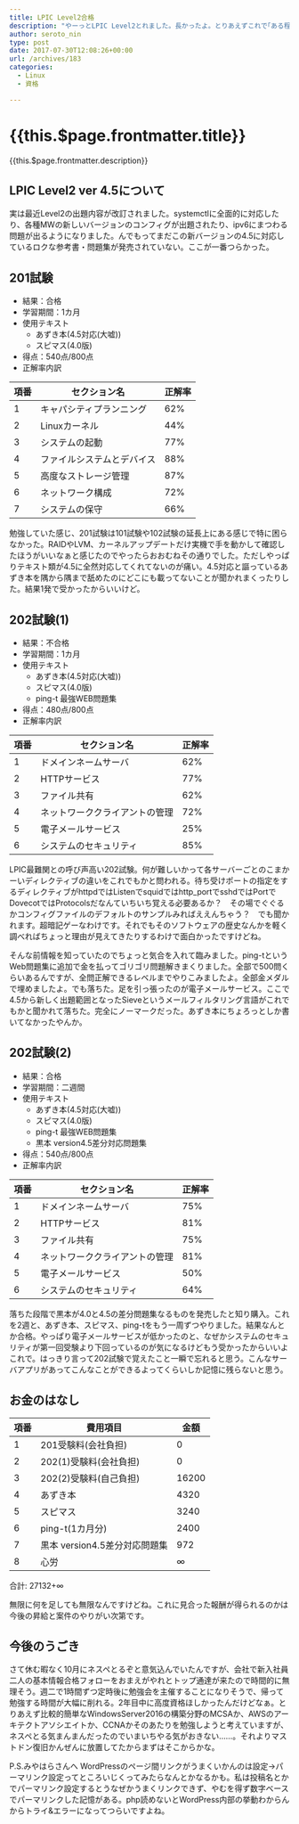 ```yaml
---
title: LPIC Level2合格
description: "やーっとLPIC Level2とれました。長かったよ。とりあえずこれで｢ある程度Linuxはできますんでフヒヒ｣みたいなことは言ってもいいよね。正答率65%以上、200-800点中500点で合格です。以下受験体験記です。"
author: seroto_nin
type: post
date: 2017-07-30T12:08:26+00:00
url: /archives/183
categories:
  - Linux
  - 資格

---
```

# {{this.$page.frontmatter.title}}

<Date/><CategoriesPerPost/>

{{this.$page.frontmatter.description}}
  
<!--more-->

## LPIC Level2 ver 4.5について

実は最近Level2の出題内容が改訂されました。systemctlに全面的に対応したり、各種MWの新しいバージョンのコンフィグが出題されたり、ipv6にまつわる問題が出るようになりました。んでもってまだこの新バージョンの4.5に対応しているロクな参考書・問題集が発売されていない。ここが一番つらかった。

## 201試験

* 結果：合格
* 学習期間：1カ月
* 使用テキスト
  * あずき本(4.5対応(大嘘))
  * スピマス(4.0版)
* 得点：540点/800点
* 正解率内訳

| 項番 | セクション名        | 正解率 |
| -- | ------------- | --- |
| 1  | キャパシティプランニング  | 62% |
| 2  | Linuxカーネル     | 44% |
| 3  | システムの起動       | 77% |
| 4  | ファイルシステムとデバイス | 88% |
| 5  | 高度なストレージ管理    | 87% |
| 6  | ネットワーク構成      | 72% |
| 7  | システムの保守       | 66% |

勉強していた感じ、201試験は101試験や102試験の延長上にある感じで特に困らなかった。RAIDやLVM、カーネルアップデートだけ実機で手を動かして確認したほうがいいなぁと感じたのでやったらおおむねその通りでした。ただしやっぱりテキスト類が4.5に全然対応してくれてないのが痛い。4.5対応と謳っているあずき本を隅から隅まで舐めたのにどこにも載ってないことが聞かれまくったりした。結果1発で受かったからいいけど。

## 202試験(1)

* 結果：不合格
* 学習期間：1カ月
* 使用テキスト
  * あずき本(4.5対応(大嘘))
  * スピマス(4.0版)
  * ping-t 最強WEB問題集
* 得点：480点/800点
* 正解率内訳

| 項番 | セクション名          | 正解率 |
| -- | --------------- | --- |
| 1  | ドメインネームサーバ      | 62% |
| 2  | HTTPサービス        | 77% |
| 3  | ファイル共有          | 62% |
| 4  | ネットワーククライアントの管理 | 72% |
| 5  | 電子メールサービス       | 25% |
| 6  | システムのセキュリティ     | 85% |

LPIC最難関との呼び声高い202試験。何が難しいかって各サーバーごとのこまかーいディレクティブの違いをこれでもかと問われる。待ち受けポートの指定をするディレクティブがhttpdではListenでsquidではhttp_portでsshdではPortでDovecotではProtocolsだなんていちいち覚える必要あるか？　その場でぐぐるかコンフィグファイルのデフォルトのサンプルみればええんちゃう？　でも聞かれます。超暗記ゲーなわけです。それでもそのソフトウェアの歴史なんかを軽く調べればちょっと理由が見えてきたりするわけで面白かったですけどね。

そんな前情報を知っていたのでちょっと気合を入れて臨みました。ping-tというWeb問題集に追加で金を払ってゴリゴリ問題解きまくりました。全部で500問くらいあるんですが、全問正解できるレベルまでやりこみましたよ。全部金メダルで埋めましたよ。でも落ちた。足を引っ張ったのが電子メールサービス。ここで4.5から新しく出題範囲となったSieveというメールフィルタリング言語がこれでもかと聞かれて落ちた。完全にノーマークだった。あずき本にちょろっとしか書いてなかったやんか。

## 202試験(2)

* 結果：合格
* 学習期間：二週間
* 使用テキスト
  * あずき本(4.5対応(大嘘))
  * スピマス(4.0版)
  * ping-t 最強WEB問題集
  * 黒本 version4.5差分対応問題集
* 得点：540点/800点
* 正解率内訳

| 項番 | セクション名          | 正解率 |
| -- | --------------- | --- |
| 1  | ドメインネームサーバ      | 75% |
| 2  | HTTPサービス        | 81% |
| 3  | ファイル共有          | 75% |
| 4  | ネットワーククライアントの管理 | 81% |
| 5  | 電子メールサービス       | 50% |
| 6  | システムのセキュリティ     | 64% |

落ちた段階で黒本が4.0と4.5の差分問題集なるものを発売したと知り購入。これを2週と、あずき本、スピマス、ping-tをもう一周ずつやりました。結果なんとか合格。やっぱり電子メールサービスが低かったのと、なぜかシステムのセキュリティが第一回受験より下回っているのが気になるけどもう受かったからいいよこれで。はっきり言って202試験で覚えたこと一瞬で忘れると思う。こんなサーバアプリがあってこんなことができるよってくらいしか記憶に残らないと思う。

## お金のはなし

| 項番 | 費用項目 | 金額 |
| -- | --------------- | --- |
|1|201受験料(会社負担)|0|
|2|202(1)受験料(会社負担)|0|
|3|202(2)受験料(自己負担)|16200|
|4|あずき本|4320|
|5|スピマス|3240|
|6|ping-t(1カ月分)|2400|
|7|黒本 version4.5差分対応問題集|972|
|8|心労|∞|

合計: 27132+∞

無限に何を足しても無限なんですけどね。これに見合った報酬が得られるのかは今後の昇給と案件のやりがい次第です。

## 今後のうごき

さて休む暇なく10月にネスペとるぞと意気込んでいたんですが、会社で新入社員二人の基本情報合格フォローをおまえがやれとトップ通達が来たので時間的に無理そう。週二で1時間ずつ定時後に勉強会を主催することになりそうで、帰って勉強する時間が大幅に削れる。2年目中に高度資格ほしかったんだけどなぁ。とりあえず比較的簡単なWindowsServer2016の構築分野のMCSAか、AWSのアーキテクトアソシエイトか、CCNAかそのあたりを勉強しようと考えていますが、ネスペとる気まんまんだったのでいまいちやる気がおきない……。それよりマストドン復旧かんぜんに放置してたからまずはそこからかな。

P.S.みやはらさんへ
WordPressのページ間リンクがうまくいかんのは設定→パーマリンク設定ってところいじくってみたらなんとかなるかも。私は投稿名とかでパーマリンク設定するとうなぜかうまくリンクできず、やむを得ず数字ベースでパーマリンクした記憶がある。php読めないとWordPress内部の挙動わからんからトライ&エラーになってつらいですよね。
